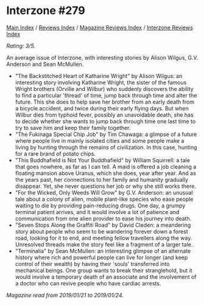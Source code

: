 # Interzone #279

[Main Index](../../../README.md) / [Reviews Index](../../README.md) / [Magazine Reviews Index](../README.md) / [Interzone Reviews Index](README.md)

*Rating: 3/5.*

An average issue of Interzone, with interesting stories by Alison Wilgus, G.V. Anderson and Sean McMullen.

- "The Backstitched Heart of Katharine Wright" by Alison Wilgus: an interesting story involving Katharine Wright, the sister of the famous Wright brothers (Orville and Wilbur) who suddenly discovers the ability to find a particular 'thread' of time, jump back through time and alter the future. This she does to help save her brother from an early death from a bicycle accident, and twice during their early flying days. But when Wilbur dies from typhoid fever, possibly an unavoidable death, she has to decide whether she wants to jump back through time one last time to try to save him and keep their family together.
- "The Fukinaga Special Chip Job" by Tim Chawaga: a glimpse of a future where people live in mainly isolated cities and some people make a living by hunting through the remains of civilization. In this case, hunting for a rare brand of potato chips.
- "This Buddhafield is Not Your Buddhafield" by William Squirrell: a tale that goes nowhere, as far as I can tell. A maid is offered a job cleaning a floating mansion above Uranus, which she does, year after year. And as the years past, her connections to her family and humanity gradually disappear. Yet, she never questions her job or why she still works there.
- "For the Wicked, Only Weeds Will Grow" by G.V. Anderson: an unusual tale about a colony of alien, mobile plant-like species who ease people waiting to die by providing pain-reducing drugs. One day, a grumpy terminal patient arrives, and it would involve a lot of patience and communication from one alien provider to ease his journey into death.
- "Seven Stops Along the Graffiti Road" by David Cleden: a meandering story about people who seem to be wandering forever down a forest road, looking for it to end, and meeting fellow travellers along the way. Unresolved threads make the story feel like a fragment of a larger tale.
- "Terminalia" by Sean McMullen: an interesting glimpse of an alternate history where rich and powerful people can live for longer (and keep control of their wealth) by having their 'souls' transferred into mechanical beings. One group wants to break their stranglehold, but it would involve a temporary death of an associate and the involvement of a doctor who can revive people who have cardiac arrests.

*Magazine read from 2019/01/21 to 2019/01/24.*
